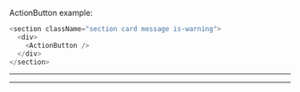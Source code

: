<!--
 All GTAS code is Copyright 2016, The Department of Homeland Security (DHS), U.S. Customs and Border Protection (CBP).

 Please see license.txt for details.
-->

ActionButton example:

```js
<section className="section card message is-warning">
  <div>
    <ActionButton />
  </div>
</section>
```

---

---
